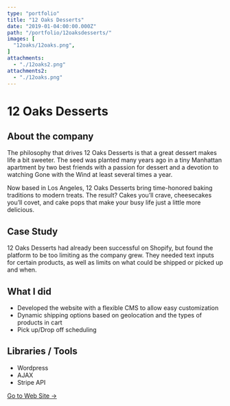 ```yaml
---
type: "portfolio"
title: "12 Oaks Desserts"
date: "2019-01-04:00:00.000Z"
path: "/portfolio/12oaksdesserts/"
images: [
  "12oaks/12oaks.png",
]
attachments:
  - "./12oaks2.png"
attachments2:
  - "./12oaks.png"
---
```

# 12 Oaks Desserts

## About the company
The philosophy that drives 12 Oaks Desserts is that a great dessert makes life a bit sweeter. The seed was planted many years ago in a tiny Manhattan apartment by two best friends with a passion for dessert and a devotion to watching Gone with the Wind at least several times a year.

Now based in Los Angeles, 12 Oaks Desserts bring time-honored baking traditions to modern treats. The result? Cakes you’ll crave, cheesecakes you’ll covet, and cake pops that make your busy life just a little more delicious.

## Case Study
12 Oaks Desserts had already been successful on Shopify, but found the platform to be too limiting as the company grew. They needed text inputs for certain products, as well as limits on what could be shipped or picked up and when.

## What I did
- Developed the website with a flexible CMS to allow easy customization
- Dynamic shipping options based on geolocation and the types of products in cart
- Pick up/Drop off scheduling

## Libraries / Tools
- Wordpress
- AJAX
- Stripe API

[Go to Web Site →](https://www.12oaksdesserts.com/)
